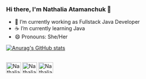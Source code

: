 ### Hi there, I'm Nathalia Atamanchuk 👋

- 🌱 I’m currently working as Fullstack Java Developer
- ☕ I’m currently learning Java 
- 😄 Pronouns: She/Her

[![Anurag's GitHub stats](https://github-readme-stats.vercel.app/api?username=nathaliaatamanchuk&theme=midnight-purple&show_icons=true)](https://github.com/nathaliaatamanchuk/github-readme-stats)


<div style= "display: inline_block"><br>
  <img align="center" alt="Nathalia-Java" height="30" width="40" src="https://img.shields.io/badge/Java-ED8B00?style=for-the-badge&logo=openjdk&logoColor=white">
  <img align="center" alt="Nathalia-Java" height="30" width="40" src="https://img.shields.io/badge/Angular-DD0031?style=for-the-badge&logo=angular&logoColor=white">
  <img align="center" alt="Nathalia-Java" height="30" width="40" src="https://img.shields.io/badge/Spring-6DB33F?style=for-the-badge&logo=spring&logoColor=white">
</div>
